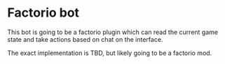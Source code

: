 # Factorio bot

This bot is going to be a factorio plugin which can read the current game state and take actions based on chat on the interface.


The exact implementation is TBD, but likely going to be a factorio mod.


